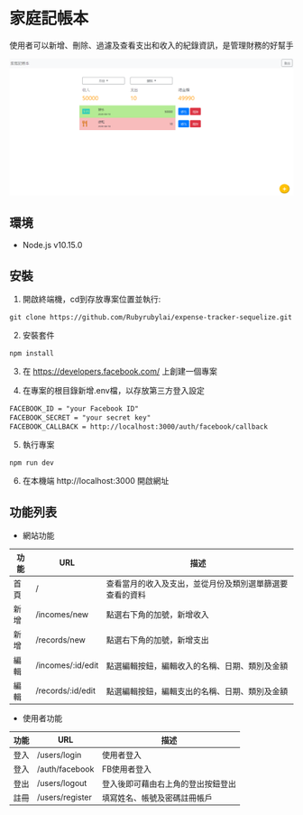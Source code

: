 # 家庭記帳本
使用者可以新增、刪除、過濾及查看支出和收入的紀錄資訊，是管理財務的好幫手

![image](https://github.com/Rubyrubylai/expense-tracker-sequelize/blob/master/expense-tracker.PNG)

## 環境
+ Node.js v10.15.0

## 安裝
1. 開啟終端機，cd到存放專案位置並執行:
```
git clone https://github.com/Rubyrubylai/expense-tracker-sequelize.git
```

2. 安裝套件
```
npm install
```

3. 在 https://developers.facebook.com/ 上創建一個專案

4. 在專案的根目錄新增.env檔，以存放第三方登入設定
```
FACEBOOK_ID = "your Facebook ID"
FACEBOOK_SECRET = "your secret key"
FACEBOOK_CALLBACK = http://localhost:3000/auth/facebook/callback
```

5. 執行專案
```
npm run dev
```

6. 在本機端 http://localhost:3000 開啟網址

## 功能列表
+ 網站功能

|功能|URL|描述|
|----|---|----|
|首頁|/|查看當月的收入及支出，並從月份及類別選單篩選要查看的資料|
|新增|/incomes/new|點選右下角的加號，新增收入|
|新增|/records/new|點選右下角的加號，新增支出|
|編輯|/incomes/:id/edit|點選編輯按鈕，編輯收入的名稱、日期、類別及金額|
|編輯|/records/:id/edit|點選編輯按鈕，編輯支出的名稱、日期、類別及金額|

+ 使用者功能

|功能|URL|描述|
|----|---|----|
|登入|/users/login|使用者登入|
|登入|/auth/facebook|FB使用者登入|
|登出|/users/logout|登入後即可藉由右上角的登出按鈕登出|
|註冊|/users/register|填寫姓名、帳號及密碼註冊帳戶|